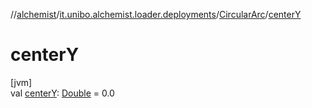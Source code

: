 //[alchemist](../../../index.md)/[it.unibo.alchemist.loader.deployments](../index.md)/[CircularArc](index.md)/[centerY](center-y.md)

# centerY

[jvm]\
val [centerY](center-y.md): [Double](https://kotlinlang.org/api/latest/jvm/stdlib/kotlin/-double/index.html) = 0.0
